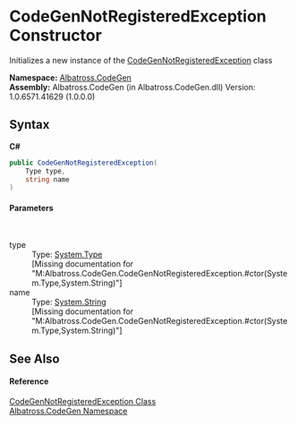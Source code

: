 # CodeGenNotRegisteredException Constructor 
 

Initializes a new instance of the <a href="11C3B4E3.md">CodeGenNotRegisteredException</a> class

**Namespace:**&nbsp;<a href="DCDDD28E.md">Albatross.CodeGen</a><br />**Assembly:**&nbsp;Albatross.CodeGen (in Albatross.CodeGen.dll) Version: 1.0.6571.41629 (1.0.0.0)

## Syntax

**C#**<br />
``` C#
public CodeGenNotRegisteredException(
	Type type,
	string name
)
```


#### Parameters
&nbsp;<dl><dt>type</dt><dd>Type: <a href="http://msdn2.microsoft.com/en-us/library/42892f65" target="_blank">System.Type</a><br />\[Missing <param name="type"/> documentation for "M:Albatross.CodeGen.CodeGenNotRegisteredException.#ctor(System.Type,System.String)"\]</dd><dt>name</dt><dd>Type: <a href="http://msdn2.microsoft.com/en-us/library/s1wwdcbf" target="_blank">System.String</a><br />\[Missing <param name="name"/> documentation for "M:Albatross.CodeGen.CodeGenNotRegisteredException.#ctor(System.Type,System.String)"\]</dd></dl>

## See Also


#### Reference
<a href="11C3B4E3.md">CodeGenNotRegisteredException Class</a><br /><a href="DCDDD28E.md">Albatross.CodeGen Namespace</a><br />